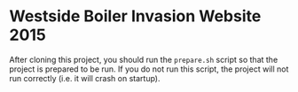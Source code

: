 # Westside Boiler Invasion Website 2015

After cloning this project, you should run the `prepare.sh` script so that the project is prepared to be run.
If you do not run this script, the project will not run correctly (i.e. it will crash on startup).
